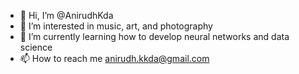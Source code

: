 - 👋 Hi, I’m @AnirudhKda
- 👀 I’m interested in music, art, and photography
- 🌱 I’m currently learning how to develop neural networks and data science
- 📫 How to reach me anirudh.kkda@gmail.com

<!---
AnirudhKda/AnirudhKda is a ✨ special ✨ repository because its `README.md` (this file) appears on your GitHub profile.
You can click the Preview link to take a look at your changes.
--->
